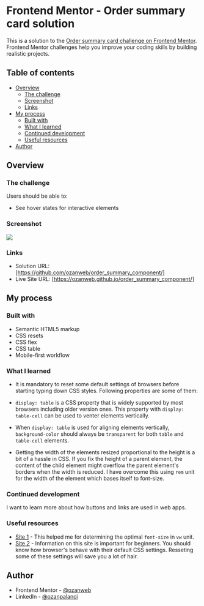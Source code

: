 # Frontend Mentor - Order summary card solution

This is a solution to the [Order summary card challenge on Frontend Mentor](https://www.frontendmentor.io/challenges/order-summary-component-QlPmajDUj). Frontend Mentor challenges help you improve your coding skills by building realistic projects. 

## Table of contents

- [Overview](#overview)
  - [The challenge](#the-challenge)
  - [Screenshot](#screenshot)
  - [Links](#links)
- [My process](#my-process)
  - [Built with](#built-with)
  - [What I learned](#what-i-learned)
  - [Continued development](#continued-development)
  - [Useful resources](#useful-resources)
- [Author](#author)

## Overview

### The challenge

Users should be able to:

- See hover states for interactive elements

### Screenshot

![](./screenshot.jpg)

### Links

- Solution URL: [https://github.com/ozanweb/order_summary_component/]
- Live Site URL: [https://ozanweb.github.io/order_summary_component/]

## My process

### Built with

- Semantic HTML5 markup
- CSS resets
- CSS flex
- CSS table
- Mobile-first workflow

### What I learned

* It is mandatory to reset some default settings of browsers before starting typing down CSS styles. Following properties are some of them:
<!--
{
  padding: 0;
  margin: 0;
  box-sizing: border-box;
}
-->

* ```display: table``` is a CSS property that is widely supported by most browsers including older version ones. This property with ```display: table-cell``` can be used to venter elements vertically.

* When ```display: table``` is used for aligning elements vertically, ```background-color``` should always be ```transparent``` for both ```table``` and ```table-cell``` elements.

* Getting the width of the elements resized proportional to the height is a bit of a hassle in CSS. If you fix the height of a parent element, the content of the child element might overflow the parent element's borders when the width is reduced. I have overcome this using ```rem``` unit for the width of the element which bases itself to font-size.

### Continued development

I want to learn more about how buttons and links are used in web apps.

### Useful resources

- [Site 1](https://baymard.com/blog/line-length-readability) - This helped me for determining the optimal ```font-size``` in ```vw``` unit.
- [Site 2](https://piccalil.li/blog/a-modern-css-reset/) - Information on this site is important for beginners. You should know how browser's behave with their default CSS settings. Resseting some of these settings will save you a lot of hair.

## Author

- Frontend Mentor - [@ozanweb](https://www.frontendmentor.io/profile/ozanweb)
- LinkedIn - [@ozanpalanci](https://www.linkedin.com/in/ozanpalanci/)
